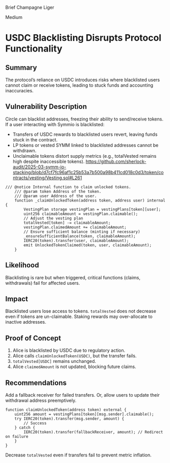 Brief Champagne Liger

Medium

# USDC Blacklisting Disrupts Protocol Functionality

## Summary
The protocol’s reliance on USDC introduces risks where blacklisted users cannot claim or receive tokens, leading to stuck funds and accounting inaccuracies.

## Vulnerability Description
Circle can blacklist addresses, freezing their ability to send/receive tokens. If a user interacting with Symmio is blacklisted:
- Transfers of USDC rewards to blacklisted users revert, leaving funds stuck in the contract.
- LP tokens or vested SYMM linked to blacklisted addresses cannot be withdrawn.
- Unclaimable tokens distort supply metrics (e.g., totalVested remains high despite inaccessible tokens).
https://github.com/sherlock-audit/2025-03-symm-io-stacking/blob/d7cf7fc96af1c25b53a7b500a98b411cd018c0d3/token/contracts/vesting/Vesting.sol#L261
```solidity
/// @notice Internal function to claim unlocked tokens.
	/// @param token Address of the token.
	/// @param user Address of the user.
	function _claimUnlockedToken(address token, address user) internal {
		VestingPlan storage vestingPlan = vestingPlans[token][user];
		uint256 claimableAmount = vestingPlan.claimable();
		// Adjust the vesting plan
		totalVested[token] -= claimableAmount;
		vestingPlan.claimedAmount += claimableAmount;
		// Ensure sufficient balance (minting if necessary)
		_ensureSufficientBalance(token, claimableAmount);
		IERC20(token).transfer(user, claimableAmount);
		emit UnlockedTokenClaimed(token, user, claimableAmount);
	}
```

## Likelihood
Blacklisting is rare but when triggered, critical functions (claims, withdrawals) fail for affected users.

## Impact
Blacklisted users lose access to tokens. `totalVested` does not decrease even if tokens are un-claimable. Staking rewards may over-allocate to inactive addresses.

## Proof of Concept
1. Alice is blacklisted by USDC due to regulatory action.
2. Alice calls `claimUnlockedToken(USDC)`, but the transfer fails.
3. `totalVested[USDC]` remains unchanged.
4. Alice `claimedAmount` is not updated, blocking future claims.

## Recommendations
Add a fallback receiver for failed transfers. Or, allow users to update their withdrawal address preemptively.

```solidity
function claimUnlockedToken(address token) external {
    uint256 amount = vestingPlans[token][msg.sender].claimable();
    try IERC20(token).transfer(msg.sender, amount) {
        // Success
    } catch {
        IERC20(token).transfer(fallbackReceiver, amount); // Redirect on failure
    }
}
```

Decrease `totalVested` even if transfers fail to prevent metric inflation.

